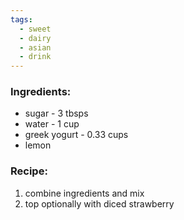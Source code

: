 ```yaml
---
tags:
  - sweet
  - dairy
  - asian
  - drink
---
```

### Ingredients:
- sugar - 3 tbsps
- water - 1 cup
- greek yogurt - 0.33 cups
- lemon

### Recipe:
1. combine ingredients and mix
2. top optionally with diced strawberry